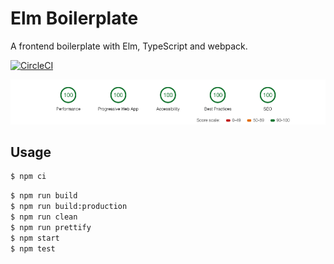# Elm Boilerplate

A frontend boilerplate with Elm, TypeScript and webpack.

[![CircleCI](https://circleci.com/gh/calmery/elm-boilerplate/tree/master.svg?style=svg)](https://circleci.com/gh/calmery/elm-boilerplate/tree/master)

![Audits](src/assets/audits.png)

## Usage

```bash
$ npm ci
```

```bash
$ npm run build
$ npm run build:production
$ npm run clean
$ npm run prettify
$ npm start
$ npm test
```
